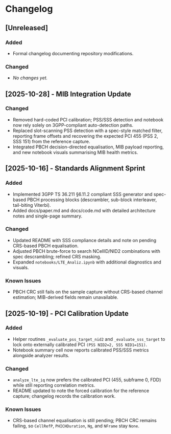 # Changelog

## [Unreleased]
### Added
- Formal changelog documenting repository modifications.
### Changed
- _No changes yet._

## [2025-10-28] - MIB Integration Update
### Changed
- Removed hard-coded PCI calibration; PSS/SSS detection and notebook now rely solely on 3GPP-compliant auto-detection paths.
- Replaced slot-scanning PSS detection with a spec-style matched filter, reporting frame offsets and recovering the expected PCI 455 (PSS 2, SSS 151) from the reference capture.
- Integrated PBCH decision-directed equalisation, MIB payload reporting, and new notebook visuals summarising MIB health metrics.

## [2025-10-16] - Standards Alignment Sprint
### Added
- Implemented 3GPP TS 36.211 §6.11.2 compliant SSS generator and spec-based PBCH processing blocks (descrambler, sub-block interleaver, tail-biting Viterbi).
- Added docs/paper.md and docs/code.md with detailed architecture notes and single-page summary.

### Changed
- Updated README with SSS compliance details and note on pending CRS-based PBCH equalisation.
- Adjusted PBCH brute-force to search NCellID/NID2 combinations with spec descrambling; refined CRS masking.
- Expanded `notebooks/LTE_Analiz.ipynb` with additional diagnostics and visuals.

### Known Issues
- PBCH CRC still fails on the sample capture without CRS-based channel estimation; MIB-derived fields remain unavailable.

## [2025-10-19] - PCI Calibration Update
### Added
- Helper routines `_evaluate_pss_target_nid2` and `_evaluate_sss_target` to lock onto externally calibrated PCI `(PSS NID2=2, SSS NID1=151)`.
- Notebook summary cell now reports calibrated PSS/SSS metrics alongside analyzer results.

### Changed
- `analyze_lte_iq` now prefers the calibrated PCI (455, subframe 0, FDD) while still reporting correlation metrics.
- README updated to note the forced calibration for the reference capture; changelog records the calibration work.

### Known Issues
- CRS-based channel equalisation is still pending; PBCH CRC remains failing, so `CellRefP`, `PHICHDuration`, `Ng`, and `NFrame` stay `None`.
